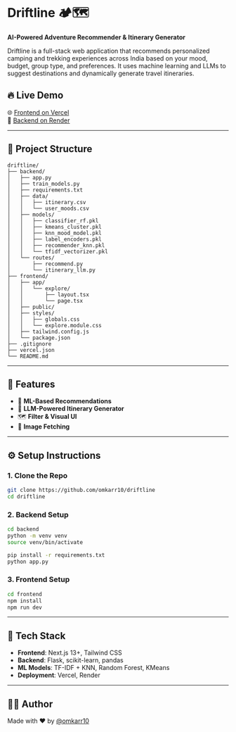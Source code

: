 # Driftline 🏕️🗺️

**AI-Powered Adventure Recommender & Itinerary Generator**

Driftline is a full-stack web application that recommends personalized camping and trekking experiences across India based on your mood, budget, group type, and preferences. It uses machine learning and LLMs to suggest destinations and dynamically generate travel itineraries.

## 🔥 Live Demo

🌐 [Frontend on Vercel](https://driftline-puce.vercel.app/)  
🔗 [Backend on Render](https://driftline.onrender.com/)

---

## 📁 Project Structure

```
driftline/
├── backend/
│   ├── app.py
│   ├── train_models.py
│   ├── requirements.txt
│   ├── data/
│   │   ├── itinerary.csv
│   │   └── user_moods.csv
│   ├── models/
│   │   ├── classifier_rf.pkl
│   │   ├── kmeans_cluster.pkl
│   │   ├── knn_mood_model.pkl
│   │   ├── label_encoders.pkl
│   │   ├── recommender_knn.pkl
│   │   └── tfidf_vectorizer.pkl
│   └── routes/
│       ├── recommend.py
│       └── itinerary_llm.py
├── frontend/
│   ├── app/
│   │   └── explore/
│   │       ├── layout.tsx
│   │       └── page.tsx
│   ├── public/
│   ├── styles/
│   │   ├── globals.css
│   │   └── explore.module.css
│   ├── tailwind.config.js
│   └── package.json
├── .gitignore
├── vercel.json
└── README.md
```

---

## 🚀 Features

- 🎯 **ML-Based Recommendations**
- 🤖 **LLM-Powered Itinerary Generator**
- 🗺️ **Filter & Visual UI**
- 📸 **Image Fetching**

---

## ⚙️ Setup Instructions

### 1. Clone the Repo

```bash
git clone https://github.com/omkarr10/driftline
cd driftline
```

### 2. Backend Setup

```bash
cd backend
python -m venv venv
source venv/bin/activate

pip install -r requirements.txt
python app.py
```

### 3. Frontend Setup

```bash
cd frontend
npm install
npm run dev
```

---

## 🧠 Tech Stack

- **Frontend**: Next.js 13+, Tailwind CSS
- **Backend**: Flask, scikit-learn, pandas
- **ML Models**: TF-IDF + KNN, Random Forest, KMeans
- **Deployment**: Vercel, Render

---

## 🧑‍💻 Author

Made with ❤️ by [@omkarr10](https://github.com/omkarr10)

